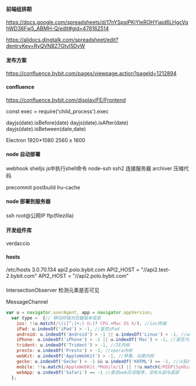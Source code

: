 #### 前端组排期
https://docs.google.com/spreadsheets/d/17nYSpsiPKjYleROHYjaid6LHgcVqhWD36Fw5_ABMH-Q/edit#gid=478162514

https://alidocs.dingtalk.com/spreadsheet/edit?dentryKey=RyQVNBZ7Gtyl5DyW

#### 发布方案
https://confluence.bybit.com/pages/viewpage.action?pageId=1212894

#### confluence
https://confluence.bybit.com/display/FE/Frontend

const exec = require('child_process').exec

dayjs(date).isBefore(date)
dayjs(date).isAfter(date)
dayjs(date).isBetween(date,date)

Electron 
1920*1080 2560 x 1600

#### node 自动部署
webhook
shelljs js中执行shell命令 
node-ssh ssh2 连接服务器
archiver 压缩代码

precommit postbuild
lru-cache

#### node 部署到服务器
ssh root@公网IP 
ftp(filezilla)
#### 开发组件库
[](https://juejin.im/post/5e60a75e6fb9a07cdb467e02#heading-6)
verdaccio

#### hosts
/etc/hosts
3.0.70.134   api2.polo.bybit.com
API2_HOST = "//api2.test-2.bybit.com"
API2_HOST = "//api2.polo.bybit.com"

#### 
IntersectionObserver 检测元素是否可见

MessageChannel


```js
var u = navigator.userAgent, app = navigator.appVersion;
  var type =  {// 移动终端浏览器版本信息
    ios: !!u.match(/\(i[^;]+;( U;)? CPU.+Mac OS X/), //ios终端
    iPad: u.indexOf('iPad') > -1, //是否iPad
    android: u.indexOf('Android') > -1 || u.indexOf('Linux') > -1, //android终端或者uc浏览器
    iPhone: u.indexOf('iPhone') > -1 || u.indexOf('Mac') > -1, //是否为iPhone或者QQHD浏览器
    trident: u.indexOf('Trident') > -1, //IE内核
    presto: u.indexOf('Presto') > -1, //opera内核
    webKit: u.indexOf('AppleWebKit') > -1, //苹果、谷歌内核
    gecko: u.indexOf('Gecko') > -1 && u.indexOf('KHTML') == -1, //火狐内核
    mobile: !!u.match(/AppleWebKit.*Mobile/i) || !!u.match(/MIDP|SymbianOS|NOKIA|SAMSUNG|LG|NEC|TCL|Alcatel|BIRD|DBTEL|Dopod|PHILIPS|HAIER|LENOVO|MOT-|Nokia|SonyEricsson|SIE-|Amoi|ZTE/), //是否为移动终端
    webApp: u.indexOf('Safari') == -1 //是否web应该程序，没有头部与底部
  };
```
